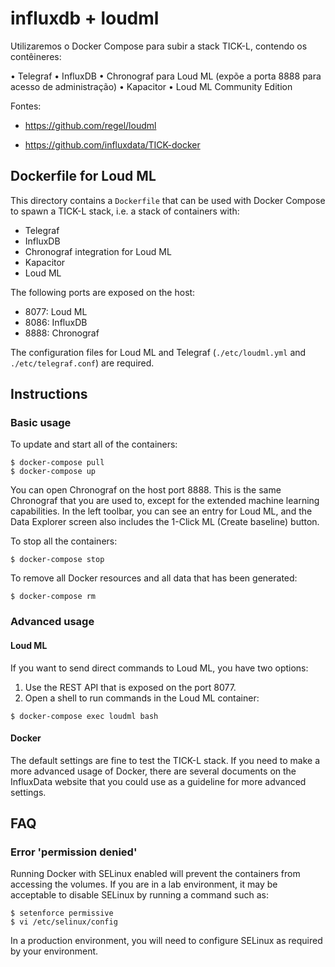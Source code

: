 # influxdb + loudml

Utilizaremos o Docker Compose para subir a stack TICK-L, contendo os contêineres:

•	Telegraf
•	InfluxDB
•	Chronograf para Loud ML (expõe a porta 8888 para acesso de administração)
•	Kapacitor
•	Loud ML Community Edition

Fontes:

- https://github.com/regel/loudml

- https://github.com/influxdata/TICK-docker

## Dockerfile for Loud ML

This directory contains a `Dockerfile` that can be used with Docker Compose
to spawn a TICK-L stack, i.e. a stack of containers with:
- Telegraf
- InfluxDB
- Chronograf integration for Loud ML
- Kapacitor
- Loud ML

The following ports are exposed on the host:
- 8077: Loud ML
- 8086: InfluxDB
- 8888: Chronograf

The configuration files for Loud ML and Telegraf (`./etc/loudml.yml` and
`./etc/telegraf.conf`) are required.

## Instructions

### Basic usage

To update and start all of the containers:

```
$ docker-compose pull
$ docker-compose up
```

You can open Chronograf on the host port 8888. This is the same Chronograf
that you are used to, except for the extended machine learning capabilities.
In the left toolbar, you can see an entry for Loud ML, and the Data Explorer
screen also includes the 1-Click ML (Create baseline) button.

To stop all the containers:

```
$ docker-compose stop
```

To remove all Docker resources and all data that has been generated:

```
$ docker-compose rm
```

### Advanced usage

#### Loud ML

If you want to send direct commands to Loud ML, you have two options:

1. Use the REST API that is exposed on the port 8077.
2. Open a shell to run commands in the Loud ML container:

```
$ docker-compose exec loudml bash
```

#### Docker

The default settings are fine to test the TICK-L stack. If you need to make
a more advanced usage of Docker, there are several documents on the InfluxData
website that you could use as a guideline for more advanced settings.

## FAQ

### Error 'permission denied'

Running Docker with SELinux enabled will prevent the containers from
accessing the volumes. If you are in a lab environment, it may be
acceptable to disable SELinux by running a command such as:

```
$ setenforce permissive
$ vi /etc/selinux/config
```

In a production environment, you will need to configure SELinux as
required by your environment.
